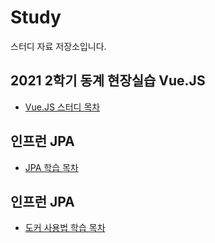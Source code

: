 # Study  
스터디 자료 저장소입니다.  
  
## 2021 2학기 동계 현장실습 Vue.JS  
* [Vue.JS 스터디 목차]( https://github.com/seuhong98/Study/blob/main/%EC%94%A8%EC%A6%88%EC%86%8C%ED%94%84%ED%8A%B8_%EB%8F%99%EA%B3%84%20%EC%9D%B8%ED%84%B4%EC%89%BD%20%EC%8A%A4%ED%84%B0%EB%94%94_Vue%2Cjs/README.md )  

## 인프런 JPA
* [JPA 학습 목차]( https://github.com/seuhong98/Study/blob/main/%EC%9D%B8%ED%94%84%EB%9F%B0%20JPA/README.md )  

## 인프런 JPA
* [도커 사용법 학습 목차]( https://github.com/seuhong98/Study/blob/main/%EB%8F%84%EC%BB%A4%20%EA%B3%B5%EB%B6%80/README.md )  


